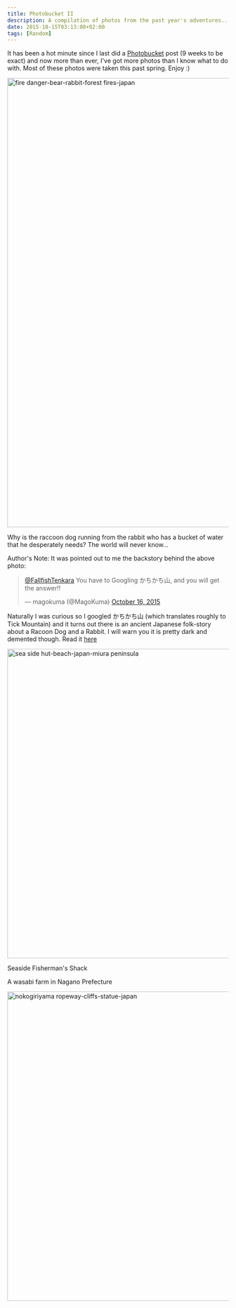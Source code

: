 ```yaml
---
title: Photobucket II
description: A compilation of photos from the past year's adventures...
date: 2015-10-15T03:13:00+02:00
tags: [Random]
---
```

<div class=“text-lg m-2”>
<p class="mb-2">It has been a hot minute since I last did a <a href="http://104.248.67.90/japan-photobucket-i/">Photobucket</a> post (9 weeks to be exact) and now more than ever, I've got more photos than I know what to do with. Most of these photos were taken this past spring. Enjoy :)</p>



<a href="http://104.248.67.90/wp-content/uploads/2015/10/fire-danger-bear-rabbit-forest-fires-japan.jpg"><img class="wp-image-2154 size-large aligncenter" src="http://104.248.67.90/wp-content/uploads/2015/10/fire-danger-bear-rabbit-forest-fires-japan-768x1024.jpg" alt="fire danger-bear-rabbit-forest fires-japan" width="768" height="1024" /></a>

<p class="mt-2 mb-2">Why is the raccoon dog running from the rabbit who has a bucket of water that he desperately needs? The world will never know...</p>

<p class="mt-2 mb-2">Author's Note: It was pointed out to me the backstory behind the above photo:
<blockquote class="twitter-tweet tw-align-center" lang="en">
<p dir="ltr" lang="ja"><a href="https://twitter.com/FallfishTenkara">@FallfishTenkara</a> You have to Googling かちかち山, and you will get the answer‼️</p>
— magokuma (@MagoKuma) <a href="https://twitter.com/MagoKuma/status/654844967601373184">October 16, 2015</a></blockquote>
<script src="//platform.twitter.com/widgets.js" async="" charset="utf-8"></script>

<p class="mt-2 mb-2">Naturally I was curious so I googled かちかち山 (which translates roughly to Tick Mountain) and it turns out there is an ancient Japanese folk-story about a Racoon Dog and a Rabbit. I will warn you it is pretty dark and demented though. Read it <a href="https://en.wikipedia.org/wiki/Kachi-kachi_Yama" target="_blank" rel="noopener">here</a>



<a href="http://104.248.67.90/wp-content/uploads/2015/10/sea-side-hut-beach-japan-miura-peninsula.jpg"><img class="wp-image-2160 size-large" src="http://104.248.67.90/wp-content/uploads/2015/10/sea-side-hut-beach-japan-miura-peninsula-1024x768.jpg" alt="sea side hut-beach-japan-miura peninsula" width="940" height="705" /></a> 
<p class="mt-2 mb-2">Seaside Fisherman's Shack</p>

<p class="mt-2 mb-2">A wasabi farm in Nagano Prefecture</p>

<a href="http://104.248.67.90/wp-content/uploads/2015/10/nokogiriyama-ropeway-cliffs-statue-japan.jpg"><img class="size-large wp-image-2166 aligncenter" src="http://104.248.67.90/wp-content/uploads/2015/10/nokogiriyama-ropeway-cliffs-statue-japan-1024x768.jpg" alt="nokogiriyama ropeway-cliffs-statue-japan" width="940" height="705" /></a></p>

<img class="w-8/12 rounded-lg shadow-lg mx-auto" src="" alt="" />
</div>